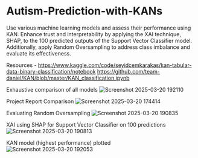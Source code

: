 # Autism-Prediction-with-KANs
Use various machine learning models and assess their performance using KAN. Enhance trust and interpretability by applying the XAI technique, SHAP, to the 100 predicted outputs of the Support Vector Classifier model. Additionally, apply Random Oversampling to address class imbalance and evaluate its effectiveness.


Resources - https://www.kaggle.com/code/seyidcemkarakas/kan-tabular-data-binary-classification/notebook
https://github.com/team-daniel/KAN/blob/master/KAN_classification.ipynb

Exhaustive comparison of all models
![Screenshot 2025-03-20 192110](https://github.com/user-attachments/assets/2f1b5c2b-175d-4419-85eb-9968faf91bcc)

Project Report Comparison
![Screenshot 2025-03-20 174414](https://github.com/user-attachments/assets/6a698f26-909a-44e3-a16f-9380977bc595)

Evaluating Random Oversampling
![Screenshot 2025-03-20 190835](https://github.com/user-attachments/assets/365cc60d-fe15-45b9-940a-d0c77dfe5aca)

XAI using SHAP for Support Vector Classifier on 100 predictions
![Screenshot 2025-03-20 190813](https://github.com/user-attachments/assets/0c9d4007-e6d4-4dbf-bffe-38b6168b5a29)

KAN model (highest performance) plotted
![Screenshot 2025-03-20 192053](https://github.com/user-attachments/assets/adbefafb-54b3-4b06-bebb-5ce575d9ccec)
